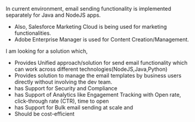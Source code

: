 In current environment, email sending functionality is implemented separately for Java and NodeJS apps.
- Also, Salesforce Marketing Cloud is being used for marketing functionalities.
- Adobe Enterprise Manager is used for Content Creation/Management.
  
I am looking for a solution which,
  - Provides Unified approach/solution for send email functionality which can work across different technologies(NodeJS,Java,Python)
  - Provides solution to  manage the email templates by business users directly without involving the dev team.
  - has Support for Security and Compliance
  - has Support of Analytics like Engagement Tracking	with Open rate, click-through rate (CTR), time to open
  - has Support for Bulk email sending at scale and
  - Should be cost-efficient
